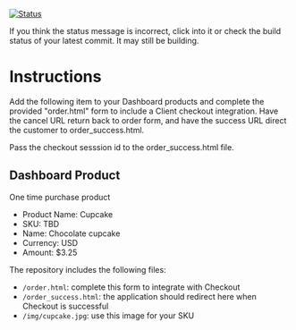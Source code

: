 [![Status](https://img.shields.io/badge/status-SUBMITTABLE%20COMMIT:%209faac221718d5f9757e4297de566387aaf488f10-brightgreen.svg)](https://github.com/andremcb/bakery_scaffold_AApE3fQi8zR0pcdo/commit/9faac221718d5f9757e4297de566387aaf488f10)







































































































If you think the status message is incorrect, click into it or check the build status of your latest commit. It may still be building.

# Instructions 

Add the following item to your Dashboard products and complete the provided "order.html" form to include a Client checkout integration. Have the cancel URL return back to order form, and have the success URL direct the customer to order_success.html. 

Pass the checkout sesssion id to the order_success.html file.

## Dashboard Product
One time purchase product
* Product Name: Cupcake
* SKU: TBD
* Name: Chocolate cupcake
* Currency: USD
* Amount: $3.25

The repository includes the following files:
* `/order.html`: complete this form to integrate with Checkout
* `/order_success.html`: the application should redirect here when Checkout is successful
* `/img/cupcake.jpg`: use this image for your SKU
